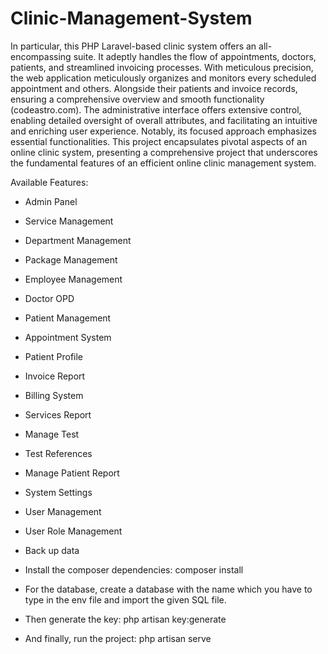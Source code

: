 # Clinic-Management-System
In particular, this PHP Laravel-based clinic system offers an all-encompassing suite. It adeptly handles the flow of appointments, doctors, patients, and streamlined invoicing processes. With meticulous precision, the web application meticulously organizes and monitors every scheduled appointment and others. Alongside their patients and invoice records, ensuring a comprehensive overview and smooth functionality (codeastro.com). The administrative interface offers extensive control, enabling detailed oversight of overall attributes, and facilitating an intuitive and enriching user experience. Notably, its focused approach emphasizes essential functionalities. This project encapsulates pivotal aspects of an online clinic system, presenting a comprehensive project that underscores the fundamental features of an efficient online clinic management system.

Available Features:
- Admin Panel
- Service Management
- Department Management
- Package Management
- Employee Management
- Doctor OPD
- Patient Management
- Appointment System
- Patient Profile
- Invoice Report
- Billing System
- Services Report
- Manage Test
- Test References
- Manage Patient Report
- System Settings
- User Management
- User Role Management
- Back up data

- Install the composer dependencies: composer install
- For the database, create a database with the name which you have to type in the env file and import the given SQL file.
- Then generate the key: php artisan key:generate
- And finally, run the project: php artisan serve
